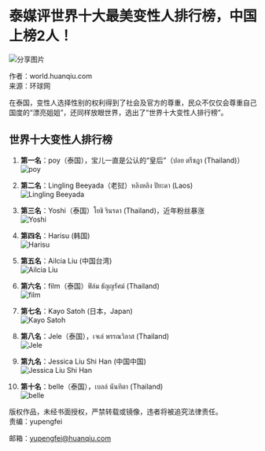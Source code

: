 # 泰媒评世界十大最美变性人排行榜，中国上榜2人！

![分享图片](//rs2.huanqiucdn.cn/huanqiucdn/image/m/share.jpg)

作者：world.huanqiu.com  
来源：环球网  

在泰国，变性人选择性别的权利得到了社会及官方的尊重，民众不仅仅会尊重自己国度的“漂亮姐姐”，还同样放眼世界，选出了“世界十大变性人排行榜”。

## 世界十大变性人排行榜

1. **第一名**：poy（泰国），宝儿一直是公认的“皇后”（ปอย ตรีชฎา (Thailand)）  
   ![poy](//himg2.huanqiucdn.cn/attachment2010/2017/0504/10/43/20170504104328611.jpg)

2. **第二名**：Lingling Beeyada（老挝）หลิงหลิง ปิยะดา (Laos)  
   ![Lingling Beeyada](//himg2.huanqiucdn.cn/attachment2010/2017/0504/10/43/20170504104358449.jpg)

3. **第三名**：Yoshi（泰国）โยชิ รินรดา (Thailand)，近年粉丝暴涨  
   ![Yoshi](//himg2.huanqiucdn.cn/attachment2010/2017/0504/10/44/20170504104431668.jpg)

4. **第四名**：Harisu (韩国)  
   ![Harisu](//himg2.huanqiucdn.cn/attachment2010/2017/0504/10/45/20170504104518921.jpg)

5. **第五名**：Ailcia Liu (中国台湾)  
   ![Ailcia Liu](//himg2.huanqiucdn.cn/attachment2010/2017/0504/10/45/20170504104545292.jpg)

6. **第六名**：film（泰国）ฟิล์ม ธัญญรัศม์ (Thailand)  
   ![film](//himg2.huanqiucdn.cn/attachment2010/2017/0504/10/46/20170504104616171.jpg)

7. **第七名**：Kayo Satoh (日本，Japan)  
   ![Kayo Satoh](//himg2.huanqiucdn.cn/attachment2010/2017/0504/10/46/20170504104645440.jpg)

8. **第八名**：Jele（泰国），เจเล่ พรรณวิลาส (Thailand)  
   ![Jele](//himg2.huanqiucdn.cn/attachment2010/2017/0504/10/47/20170504104722385.jpg)

9. **第九名**：Jessica Liu Shi Han (中国中国)  
   ![Jessica Liu Shi Han](//himg2.huanqiucdn.cn/attachment2010/2017/0504/10/48/20170504104801186.jpg)

10. **第十名**：belle（泰国），เบลล์ นันทิตา (Thailand)  
   ![belle](//himg2.huanqiucdn.cn/attachment2010/2017/0504/10/48/20170504104839187.jpg)

版权作品，未经书面授权，严禁转载或镜像，违者将被追究法律责任。  
责编：yupengfei  

邮箱：yupengfei@huanqiu.com